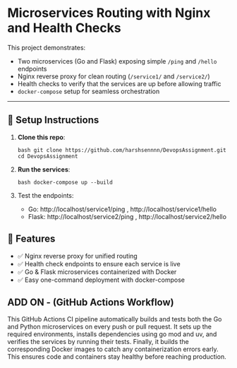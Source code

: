 # Microservices Routing with Nginx and Health Checks

This project demonstrates:
- Two microservices (Go and Flask) exposing simple `/ping` and `/hello` endpoints
- Nginx reverse proxy for clean routing (`/service1/` and `/service2/`)
- Health checks to verify that the services are up before allowing traffic
- `docker-compose` setup for seamless orchestration

---

## 🧭 Setup Instructions

1. **Clone this repo**:


   ``bash
   git clone https://github.com/harshsennnn/DevopsAssignment.git
   cd DevopsAssignment``
   
3. **Run the services**:

   ``bash
  docker-compose up --build``

3. Test the endpoints:
    - Go: http://localhost/service1/ping , http://localhost/service1/hello
    - Flask: http://localhost/service2/ping , http://localhost/service2/hello

## 🐳 Features
- ✅ Nginx reverse proxy for unified routing
- ✅ Health check endpoints to ensure each service is live
- ✅ Go & Flask microservices containerized with Docker
- ✅ Easy one-command deployment with docker-compose

## ADD ON - (GitHub Actions Workflow)
This GitHub Actions CI pipeline automatically builds and tests both the Go and Python microservices on every push or pull request. It sets up the required environments, installs dependencies using go mod and uv, and verifies the services by running their tests. Finally, it builds the corresponding Docker images to catch any containerization errors early. This ensures code and containers stay healthy before reaching production.

